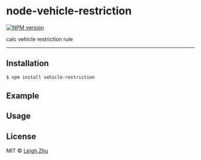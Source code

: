 # node-vehicle-restriction
[![NPM version](https://img.shields.io/npm/v/vehicle-restriction.svg?style=flat)](https://www.npmjs.org/package/vehicle-restriction)

calc vehicle restriction rule

------

## Installation

```bash
$ npm install vehicle-restriction
```

## Example

## Usage

## License

MIT © [Leigh Zhu](#)
